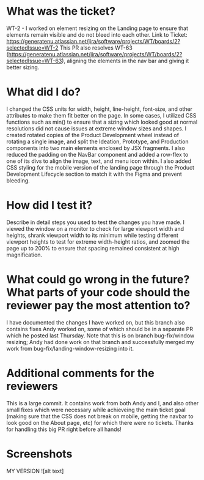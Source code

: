 # What was the ticket?
 WT-2 - I worked on element resizing on the Landing page to ensure that elements remain visible and do not bleed into each other.
 Link to Ticket: https://generatenu.atlassian.net/jira/software/projects/WT/boards/2?selectedIssue=WT-2
 This PR also resolves WT-63 (https://generatenu.atlassian.net/jira/software/projects/WT/boards/2?selectedIssue=WT-63), aligning the elements
 in the nav bar and giving it better sizing. 
​
 
 # What did I do?
 
I changed the CSS units for width, height, line-height, font-size, and other attributes to make them fit better on the page.
In some cases, I utilized CSS functions such as min() to ensure that a sizing which looked good at normal resolutions did not cause issues at
extreme window sizes and shapes. I created rotated copies of the Product Development wheel instead of rotating a single image, and split the
 Ideation, Prototype, and Production components into two main elements enclosed by JSX fragments. I also reduced the padding on the NavBar component and added a row-flex to one of its divs to align the image, text, and menu icon within. I also added CSS styling for the mobile version of the landing page through the Product Development Lifecycle section to match it with the Figma and prevent bleeding.
 
 # How did I test it?
 
Describe in detail steps you used to test the changes you have made.
I viewed the window on a monitor to check for large viewport width and heights, shrank viewport width to its minimum while testing different viewport heights to test for extreme width-height ratios, and zoomed the page up to 200% to ensure that spacing remained consistent at high magnification.
​
 # What could go wrong in the future? What parts of your code should the reviewer pay the most attention to?

 I have documented the changes I have worked on, but this branch also contains fixes Andy worked on, some of which should be in a separate PR which he posted last Thursday. Note that this is on branch bug-fix/window resizing; Andy had done work on that branch and successfully merged my work from bug-fix/landing-window-resizing into it. 


 
  # Additional comments for the reviewers
 
 This is a large commit. It contains work from both Andy and I, and also other small fixes which were necessary while achieveing the main ticket goal (making sure that the CSS does not break on mobile, getting the navbar to look good on the About page, etc) for which there were no tickets.
 Thanks for handling this big PR right before all hands!
 # Screenshots

 MY VERSION
![alt text]